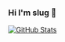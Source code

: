 ### Hi I'm slug 👋

[![GitHub Stats](https://github-readme-stats.vercel.app/api?username=slugteamsix)](https://github.com/anuraghazra/github-readme-stats)


<!--
**SlugTeamSix/SlugTeamSix** is a ✨ _special_ ✨ repository because its `README.md` (this file) appears on your GitHub profile.

Here are some ideas to get you started:

- 🔭 I’m currently working on ...
- 🌱 I’m currently learning ...
- 👯 I’m looking to collaborate on ...
- 🤔 I’m looking for help with ...
- 💬 Ask me about ...
- 📫 How to reach me: ...
- 😄 Pronouns: ...
- ⚡ Fun fact: ...
-->
